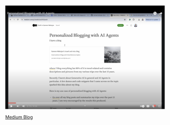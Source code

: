 [![Personalized Blogging with AI Agents Use Case](PersonalizedBlogging.png)](https://youtu.be/2t3Za-DHH0M)

[Medium Blog](https://sameermahajan.medium.com/personalized-blogging-with-ai-agents-3da8b3ad2f63)
